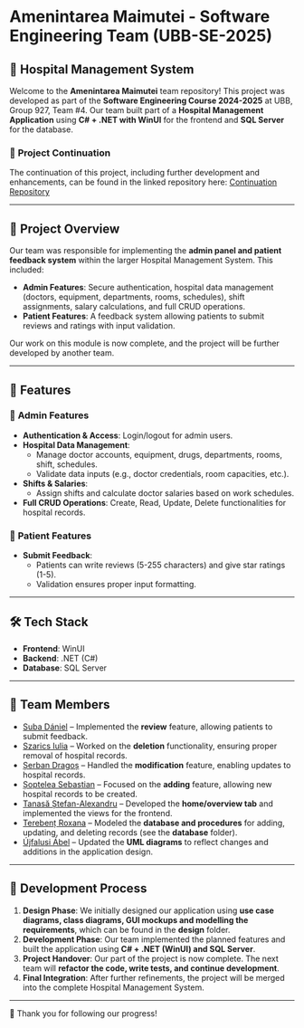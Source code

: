 # Amenintarea Maimutei - Software Engineering Team (UBB-SE-2025)

## 🏥 Hospital Management System
Welcome to the **Amenintarea Maimutei** team repository! This project was developed as part of the **Software Engineering Course 2024-2025** at UBB, Group 927, Team #4. Our team built part of a **Hospital Management Application** using **C# + .NET with WinUI** for the frontend and **SQL Server** for the database.

### 🔄 **Project Continuation**
The continuation of this project, including further development and enhancements, can be found in the linked repository here: [Continuation Repository](https://github.com/SDarius22/UBB-SE-2025-TeamBabes-From-AmenintareaMaimutei)

---

## 📌 Project Overview  
Our team was responsible for implementing the **admin panel and patient feedback system** within the larger Hospital Management System. This included:  
- **Admin Features**: Secure authentication, hospital data management (doctors, equipment, departments, rooms, schedules), shift assignments, salary calculations, and full CRUD operations.
- **Patient Features**: A feedback system allowing patients to submit reviews and ratings with input validation.  

Our work on this module is now complete, and the project will be further developed by another team.  

---

## 🚀 Features  
### 🔹 **Admin Features**  
- **Authentication & Access**: Login/logout for admin users.  
- **Hospital Data Management**:  
  - Manage doctor accounts, equipment, drugs, departments, rooms, shift, schedules.  
  - Validate data inputs (e.g., doctor credentials, room capacities, etc.).  
- **Shifts & Salaries**:  
  - Assign shifts and calculate doctor salaries based on work schedules.  
- **Full CRUD Operations**: Create, Read, Update, Delete functionalities for hospital records.  

### 🔹 **Patient Features**  
- **Submit Feedback**:  
  - Patients can write reviews (5-255 characters) and give star ratings (1-5).  
  - Validation ensures proper input formatting.  

---

## 🛠️ Tech Stack  
- **Frontend**: WinUI  
- **Backend**: .NET (C#)  
- **Database**: SQL Server  

---

## 👥 Team Members  
- [Suba Dániel](https://github.com/danisuba10) – Implemented the **review** feature, allowing patients to submit feedback.  
- [Szarics Iulia](https://github.com/iuliaszarics) – Worked on the **deletion** functionality, ensuring proper removal of hospital records.  
- [Șerban Dragoș](https://github.com/dragos06) – Handled the **modification** feature, enabling updates to hospital records.  
- [Șoptelea Sebastian](https://github.com/dosqas) – Focused on the **adding** feature, allowing new hospital records to be created.  
- [Tanasă Ștefan-Alexandru](https://github.com/Jevan2004) – Developed the **home/overview tab** and implemented the views for the frontend.  
- [Terebenț Roxana](https://github.com/TereRoxy) – Modeled the **database and procedures** for adding, updating, and deleting records (see the **database** folder).  
- [Újfalusi Ábel](https://github.com/UjfalusiAbel) – Updated the **UML diagrams** to reflect changes and additions in the application design.

---

## 📅 Development Process  
1. **Design Phase**: We initially designed our application using **use case diagrams, class diagrams, GUI mockups and modelling the requirements**, which can be found in the **design** folder.  
2. **Development Phase**: Our team implemented the planned features and built the application using **C# + .NET (WinUI) and SQL Server**.  
3. **Project Handover**: Our part of the project is now complete. The next team will **refactor the code, write tests, and continue development**.  
4. **Final Integration**: After further refinements, the project will be merged into the complete Hospital Management System.  

---

🎯 Thank you for following our progress!
